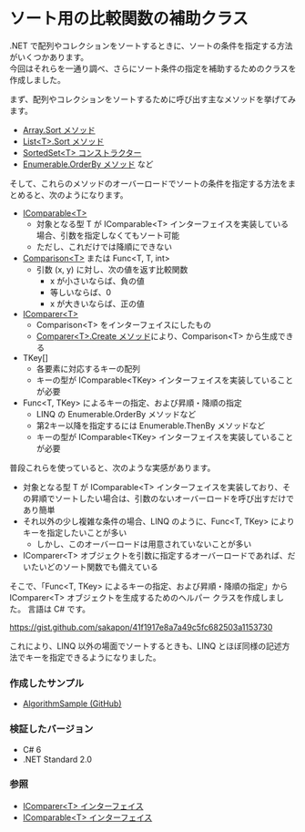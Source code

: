 # ソート用の比較関数の補助クラス
.NET で配列やコレクションをソートするときに、ソートの条件を指定する方法がいくつかあります。  
今回はそれらを一通り調べ、さらにソート条件の指定を補助するためのクラスを作成しました。

まず、配列やコレクションをソートするために呼び出す主なメソッドを挙げてみます。
- [Array.Sort メソッド](https://docs.microsoft.com/dotnet/api/system.array.sort)
- [List\<T\>.Sort メソッド](https://docs.microsoft.com/dotnet/api/system.collections.generic.list-1.sort)
- [SortedSet\<T\> コンストラクター](https://docs.microsoft.com/dotnet/api/system.collections.generic.sortedset-1.-ctor)
- [Enumerable.OrderBy メソッド](https://docs.microsoft.com/dotnet/api/system.linq.enumerable.orderby) など

そして、これらのメソッドのオーバーロードでソートの条件を指定する方法をまとめると、次のようになります。
- [IComparable\<T\>](https://docs.microsoft.com/dotnet/api/system.icomparable-1)
  - 対象となる型 T が IComparable\<T\> インターフェイスを実装している場合、引数を指定しなくてもソート可能
  - ただし、これだけでは降順にできない
- [Comparison\<T\>](https://docs.microsoft.com/dotnet/api/system.comparison-1) または Func\<T, T, int\>
  - 引数 (x, y) に対し、次の値を返す比較関数
    - x が小さいならば、負の値
    - 等しいならば、0
    - x が大きいならば、正の値
- [IComparer\<T\>](https://docs.microsoft.com/dotnet/api/system.collections.generic.icomparer-1)
  - Comparison\<T\> をインターフェイスにしたもの
  - [Comparer\<T\>.Create メソッド](https://docs.microsoft.com/dotnet/api/system.collections.generic.comparer-1.create)により、Comparison\<T\> から生成できる
- TKey[]
  - 各要素に対応するキーの配列
  - キーの型が IComparable\<TKey\> インターフェイスを実装していることが必要
- Func\<T, TKey\> によるキーの指定、および昇順・降順の指定
  - LINQ の Enumerable.OrderBy メソッドなど
  - 第2キー以降を指定するには Enumerable.ThenBy メソッドなど
  - キーの型が IComparable\<TKey\> インターフェイスを実装していることが必要

普段これらを使っていると、次のような実感があります。
- 対象となる型 T が IComparable\<T\> インターフェイスを実装しており、その昇順でソートしたい場合は、引数のないオーバーロードを呼び出すだけであり簡単
- それ以外の少し複雑な条件の場合、LINQ のように、Func\<T, TKey\> によりキーを指定したいことが多い
  - しかし、このオーバーロードは用意されていないことが多い
- IComparer\<T\> オブジェクトを引数に指定するオーバーロードであれば、だいたいどのソート関数でも備えている

そこで、「Func\<T, TKey\> によるキーの指定、および昇順・降順の指定」から IComparer\<T\> オブジェクトを生成するためのヘルパー クラスを作成しました。
言語は C# です。

https://gist.github.com/sakapon/41f1917e8a7a49c5fc682503a1153730

これにより、LINQ 以外の場面でソートするときも、LINQ とほぼ同様の記述方法でキーを指定できるようになりました。

### 作成したサンプル
- [AlgorithmSample (GitHub)](https://github.com/sakapon/Samples-2020/tree/master/AlgorithmSample/AlgorithmLab/DataTrees)

### 検証したバージョン
- C# 6
- .NET Standard 2.0

### 参照
- [IComparer\<T\> インターフェイス](https://docs.microsoft.com/dotnet/api/system.collections.generic.icomparer-1)
- [IComparable\<T\> インターフェイス](https://docs.microsoft.com/dotnet/api/system.icomparable-1)
